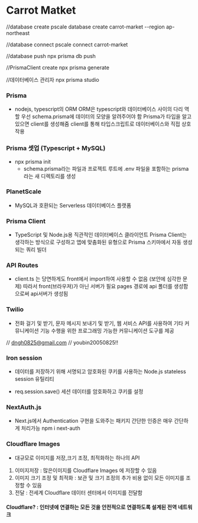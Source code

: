 # Carrot Matket

//database create
pscale database create carrot-market --region ap-northeast

//database connect
pscale connect carrot-market

//database push
npx prisma db push

//PrismaClient create
npx prisma generate

//데이터베이스 관리자
npx prisma studio

### Prisma

- nodejs, typescript의 ORM
  ORM은 typescript와 데이터베이스 사이의 다리 역할
  우선 schema.prisma에 데이터의 모양을 알려주어야 함
  Prisma가 타입을 알고 있으면 client를 생성해줌
  client를 통해 타입스크립트로 데이터베이스와 직접 상호작용

### Prisma 셋업 (Typescript + MySQL)

- npx prisma init
  - schema.prisma라는 파일과 프로젝트 루트에 .env 파일을 포함하는 prisma라는 새 디렉토리를 생성

### PlanetScale

- MySQL과 호환되는 Serverless 데이터베이스 플랫폼

### Prisma Client

- TypeScript 및 Node.js용 직관적인 데이터베이스 클라이언트
  Prisma Client는 생각하는 방식으로 구성하고 앱에 맞춤화된 유형으로 Prisma 스키마에서 자동 생성되는 쿼리 빌더

### API Routes

- client.ts 는 당연하게도 front에서 import하여 사용할 수 없음 (보안에 심각한 문제)
  따라서 front(브라우져)가 아닌 서버가 필요
  pages 경로에 api 폴더를 생성함으로써 api서버가 생성됨

### Twilio

- 전화 걸기 및 받기, 문자 메시지 보내기 및 받기, 웹 서비스 API를 사용하여 기타 커뮤니케이션 기능 수행을 위한 프로그래밍 가능한 커뮤니케이션 도구를 제공

// dngh0825@gmail.com
// youbin20050825!!

### Iron session

- 데이터를 저장하기 위해 서명되고 암호화된 쿠키를 사용하는 Node.js stateless session 유틸리티

- req.session.save()
  세션 데이터를 암호화하고 쿠키를 설정

### NextAuth.js

- Next.js에서 Authentication 구현을 도와주는 패키지
  간단한 인증은 매우 간단하게 처리가능
  npm i next-auth

### Cloudflare Images

- 대규모로 이미지를 저장,크기 조정, 최적화하는 하나의 API

1. 이미지저장 : 많은이미지를 Cloudflare Images 에 저장할 수 있음
2. 이미지 크기 조정 및 최적화 : 보관 및 크기 조정의 추가 비용 없이 모든 이미지를 조정할 수 있음
3. 전달 : 전세계 Cloudflare 데이터 센터에서 이미지를 전달함

#### Cloudflare? : 인터넷에 연결하는 모든 것을 안전적으로 연결하도록 설계된 전역 네트워크
